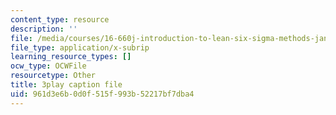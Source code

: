 ```yaml
---
content_type: resource
description: ''
file: /media/courses/16-660j-introduction-to-lean-six-sigma-methods-january-iap-2012/961d3e6b0d0f515f993b52217bf7dba4_z1KloN7Ub0M.vtt
file_type: application/x-subrip
learning_resource_types: []
ocw_type: OCWFile
resourcetype: Other
title: 3play caption file
uid: 961d3e6b-0d0f-515f-993b-52217bf7dba4
---
```

